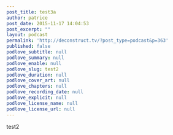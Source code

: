 ```yaml
---
post_title: test3a
author: patrice
post_date: 2015-11-17 14:04:53
post_excerpt: ""
layout: podcast
permalink: 'http://deconstruct.tv/?post_type=podcast&p=363'
published: false
podlove_subtitle: null
podlove_summary: null
podlove_enable: null
podlove_slug: test2
podlove_duration: null
podlove_cover_art: null
podlove_chapters: null
podlove_recording_date: null
podlove_explicit: null
podlove_license_name: null
podlove_license_url: null
---
```

test2